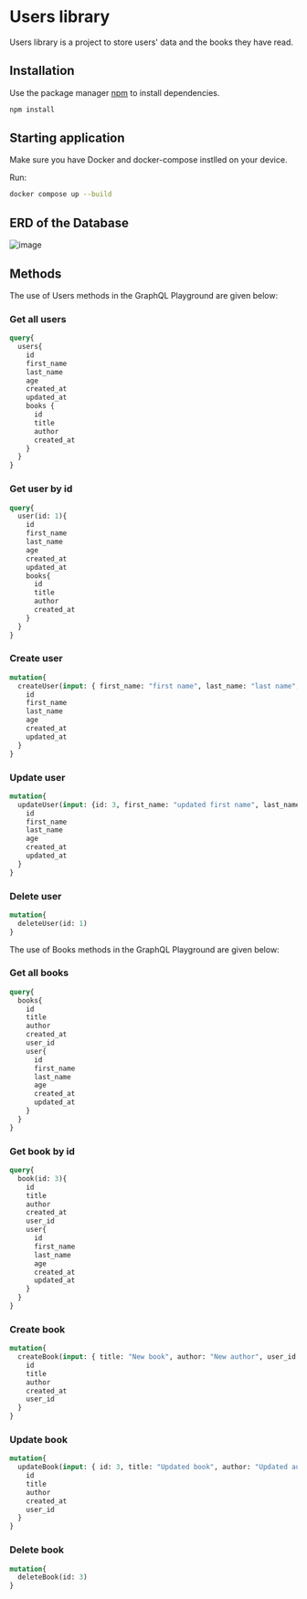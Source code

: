 # Users library
Users library is a project to store users' data and the books they have read.

## Installation
Use the package manager [npm](https://www.npmjs.com/) to install dependencies.

```bash
npm install
```

## Starting application
Make sure you have Docker and docker-compose instlled on your device.

Run: 
```bash
docker compose up --build
```

## ERD of the Database
![image](https://user-images.githubusercontent.com/99865495/192115782-26fae888-75ed-4a64-8b3e-16781c829482.png)


## Methods
The use of Users methods in the GraphQL Playground are given below:
### Get all users
```graphql
query{
  users{
    id
    first_name
    last_name
    age
    created_at
    updated_at
    books {
      id
      title
      author
      created_at
    }
  }
}
```
### Get user by id
```graphql
query{
  user(id: 1){
    id
    first_name
    last_name
    age
    created_at
    updated_at
    books{
      id
      title
      author
      created_at
    }
  }
}
```
### Create user
```graphql
mutation{
  createUser(input: { first_name: "first name", last_name: "last name", age: 19 }){
    id
    first_name
    last_name
    age
    created_at
    updated_at
  }
}
```
### Update user
```graphql
mutation{
  updateUser(input: {id: 3, first_name: "updated first name", last_name: "updated last name", age: 20 }){
    id
    first_name
    last_name
    age
    created_at
    updated_at
  }
}
```

### Delete user
```graphql
mutation{
  deleteUser(id: 1)
}
```

The use of Books methods in the GraphQL Playground are given below:

### Get all books
```graphql
query{
  books{
    id
    title
    author
    created_at
    user_id
    user{
      id
      first_name
      last_name
      age
      created_at
      updated_at
    }
  }
}
```
### Get book by id
```graphql
query{
  book(id: 3){
    id
    title
    author
    created_at
    user_id
    user{
      id
      first_name
      last_name
      age
      created_at
      updated_at
    }
  }
}
```
### Create book
```graphql
mutation{
  createBook(input: { title: "New book", author: "New author", user_id: 1}){
    id
    title
    author
    created_at
    user_id
  }
}
```
### Update book
```graphql
mutation{
  updateBook(input: { id: 3, title: "Updated book", author: "Updated author", user_id: 1}){
    id
    title
    author
    created_at
    user_id
  }
}
```
### Delete book
```graphql
mutation{
  deleteBook(id: 3)
}
```
